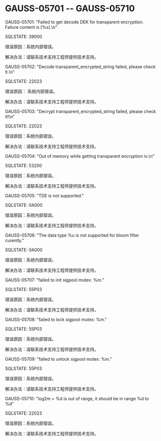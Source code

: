# GAUSS-05701 -- GAUSS-05710<a name="ZH-CN_TOPIC_0302073420"></a>

GAUSS-05701: "Failed to get decode DEK for transparent encryption. Failure content is \[%s\].\\n"

SQLSTATE: 39000

错误原因：系统内部错误。

解决办法：请联系技术支持工程师提供技术支持。

GAUSS-05702: "Decode transparent\_encrypted\_string failed, please check it.\\n"

SQLSTATE: 22023

错误原因： 系统内部错误。

解决办法：请联系技术支持工程师提供技术支持。

GAUSS-05703: "Decrypt transparent\_encrypted\_string failed, please check it!\\n"

SQLSTATE: 22023

错误原因：系统内部错误。

解决办法：请联系技术支持工程师提供技术支持。

GAUSS-05704: "Out of memory while getting transparent encryption iv.\\n"

SQLSTATE: 53200

错误原因：系统内部错误。

解决办法：请联系技术支持工程师提供技术支持。

GAUSS-05705: "TDE is not supported."

SQLSTATE: 0A000

错误原因：系统内部错误。

解决办法：请联系技术支持工程师提供技术支持。

GAUSS-05706: "The data type %u is not supported for bloom filter curently."

SQLSTATE: 0A000

错误原因：系统内部错误。

解决办法：请联系技术支持工程师提供技术支持。

GAUSS-05707: "failed to init sigpool mutex: %m."

SQLSTATE: 55P03

错误原因：系统内部错误。

解决办法：请联系技术支持工程师提供技术支持。

GAUSS-05708: "failed to lock sigpool mutex: %m."

SQLSTATE: 55P03

错误原因：系统内部错误。

解决办法：请联系技术支持工程师提供技术支持。

GAUSS-05709: "failed to unlock sigpool mutex: %m."

SQLSTATE: 55P03

错误原因：系统内部错误。

解决办法：请联系技术支持工程师提供技术支持。

GAUSS-05710: "log2m = %d is out of range, it should be in range %d to %d"

SQLSTATE: 22023

错误原因：系统内部错误。

解决办法：请联系技术支持工程师提供技术支持。

